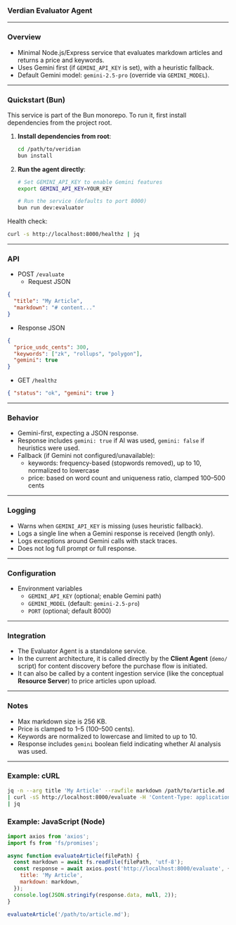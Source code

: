 ### Verdian Evaluator Agent

---

### Overview
- Minimal Node.js/Express service that evaluates markdown articles and returns a price and keywords.
- Uses Gemini first (if `GEMINI_API_KEY` is set), with a heuristic fallback.
- Default Gemini model: `gemini-2.5-pro` (override via `GEMINI_MODEL`).

---

### Quickstart (Bun)

This service is part of the Bun monorepo. To run it, first install dependencies from the project root.

1.  **Install dependencies from root**:
    ```bash
    cd /path/to/veridian
    bun install
    ```

2.  **Run the agent directly**:
    ```bash
    # Set GEMINI_API_KEY to enable Gemini features
    export GEMINI_API_KEY=YOUR_KEY

    # Run the service (defaults to port 8000)
    bun run dev:evaluator
    ```

Health check:
```bash
curl -s http://localhost:8000/healthz | jq
```

---

### API
- POST `/evaluate`
  - Request JSON
```json
{
  "title": "My Article",
  "markdown": "# content..."
}
```
  - Response JSON
```json
{
  "price_usdc_cents": 300,
  "keywords": ["zk", "rollups", "polygon"],
  "gemini": true
}
```

- GET `/healthz`
```json
{ "status": "ok", "gemini": true }
```

---

### Behavior
- Gemini-first, expecting a JSON response.
- Response includes `gemini: true` if AI was used, `gemini: false` if heuristics were used.
- Fallback (if Gemini not configured/unavailable):
  - keywords: frequency-based (stopwords removed), up to 10, normalized to lowercase
  - price: based on word count and uniqueness ratio, clamped 100–500 cents

---

### Logging
- Warns when `GEMINI_API_KEY` is missing (uses heuristic fallback).
- Logs a single line when a Gemini response is received (length only).
- Logs exceptions around Gemini calls with stack traces.
- Does not log full prompt or full response.

---

### Configuration
- Environment variables
  - `GEMINI_API_KEY` (optional; enable Gemini path)
  - `GEMINI_MODEL` (default: `gemini-2.5-pro`)
  - `PORT` (optional; default 8000)

---

### Integration
- The Evaluator Agent is a standalone service.
- In the current architecture, it is called directly by the **Client Agent** (`demo/` script) for content discovery before the purchase flow is initiated.
- It can also be called by a content ingestion service (like the conceptual **Resource Server**) to price articles upon upload.

---

### Notes
- Max markdown size is 256 KB.
- Price is clamped to $1–$5 (100–500 cents).
- Keywords are normalized to lowercase and limited to up to 10.
- Response includes `gemini` boolean field indicating whether AI analysis was used.

---

### Example: cURL
```bash
jq -n --arg title 'My Article' --rawfile markdown /path/to/article.md '{title:$title, markdown:$markdown}' \
| curl -sS http://localhost:8000/evaluate -H 'Content-Type: application/json' --data-binary @- \
| jq
```

### Example: JavaScript (Node)
```javascript
import axios from 'axios';
import fs from 'fs/promises';

async function evaluateArticle(filePath) {
  const markdown = await fs.readFile(filePath, 'utf-8');
  const response = await axios.post('http://localhost:8000/evaluate', {
    title: 'My Article',
    markdown: markdown,
  });
  console.log(JSON.stringify(response.data, null, 2));
}

evaluateArticle('/path/to/article.md');
``` 
